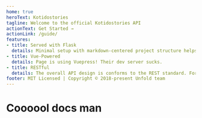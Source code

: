 ```yaml
---
home: true
heroText: Kotidostories
tagline: Welcome to the official Kotidostories API
actionText: Get Started →
actionLink: /guide/
features:
- title: Served with Flask
  details: Minimal setup with markdown-centered project structure helps you focus on writing.
- title: Vue-Powered
  details: Page is using Vuepress! Their dev server sucks.
- title: RESTful
  details: The overall API design is conforms to the REST standard. For now it responds to JSON queries.
footer: MIT Licensed | Copyright © 2018-present Unfold team
---
```


# Coooool docs man